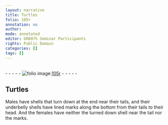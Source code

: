 ```yaml
---
layout: narrative
title: Turtles
folio: 105r
annotation: no
author:
mode: annotated
editor: GR8975 Seminar Participants
rights: Public Domain
categories: []
tags: []
---
```


 <br/>- - - - - <a href="http://gallica.bnf.fr/ark:/12148/btv1b10500001g/f215.image"><img src="../assets/photo-icon.png" alt="folio image: " style="display:inline-block; margin-bottom:-3px;"/>105r</a> - - - - - <br/> 
## Turtles

 
Males have shells that turn down at the end near their tails, and their underbelly shells have lined marks along the bottom from their tails to their head. And the females have neither the turned down shell near the tail nor the marks.
 